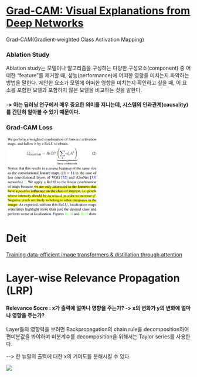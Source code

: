 # [Grad-CAM: Visual Explanations from Deep Networks](https://glassboxmedicine.com/2020/05/29/grad-cam-visual-explanations-from-deep-networks/)

Grad-CAM(Gradient-weighted Class Activation Mapping)

### Ablation Study

Ablation study는 모델이나 알고리즘을 구성하는 다양한 구성요소(component) 중 어떠한 “feature”를 제거할 때, 성능(performance)에 어떠한 영향을 미치는지 파악하는 방법을 말한다. 제안한 요소가 모델에 어떠한 영향을 미치는지 확인하고 싶을 때, 이 요소를 포함한 모델과 포함하지 않은 모델을 비교하는 것을 말한다. 
#### -> 이는 딥러닝 연구에서 매우 중요한 의미를 지니는데, 시스템의 인과관계(causality)를 간단히 알아볼 수 있기 때문이다.

### Grad-CAM Loss

<img src="https://github.com/sandokim/Explainable_AI/blob/main/images/Grad-CAM Loss.png" width="50%">

# Deit

[Training data-efficient image transformers & distillation through attention](https://arxiv.org/abs/2012.12877)

# Layer-wise Relevance Propagation (LRP)

#### Relevance Socre : x가 출력에 얼마나 영향을 주는가? -> x의 변화가 y의 변화에 얼마나 영향을 주는가?

Layer들의 영향력을 보려면 Backpropagation의 chain rule을 decomposition하여 편미분값을 봐야하며 미분계수를 decomposition을 위해서는 Taylor series를 사용한다.

--> 한 뉴럴의 출력에 대한 x의 기여도를 분해시킬 수 있다.

<img src="https://github.com/hyeseongkim0/Explainable_AI/blob/main/images/neuron.PNG" width="50%">
